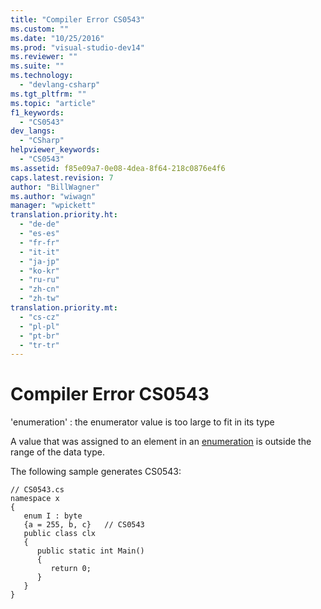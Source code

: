 ```yaml
---
title: "Compiler Error CS0543"
ms.custom: ""
ms.date: "10/25/2016"
ms.prod: "visual-studio-dev14"
ms.reviewer: ""
ms.suite: ""
ms.technology: 
  - "devlang-csharp"
ms.tgt_pltfrm: ""
ms.topic: "article"
f1_keywords: 
  - "CS0543"
dev_langs: 
  - "CSharp"
helpviewer_keywords: 
  - "CS0543"
ms.assetid: f85e09a7-0e08-4dea-8f64-218c0876e4f6
caps.latest.revision: 7
author: "BillWagner"
ms.author: "wiwagn"
manager: "wpickett"
translation.priority.ht: 
  - "de-de"
  - "es-es"
  - "fr-fr"
  - "it-it"
  - "ja-jp"
  - "ko-kr"
  - "ru-ru"
  - "zh-cn"
  - "zh-tw"
translation.priority.mt: 
  - "cs-cz"
  - "pl-pl"
  - "pt-br"
  - "tr-tr"
---
```

# Compiler Error CS0543
'enumeration' : the enumerator value is too large to fit in its type  
  
 A value that was assigned to an element in an [enumeration](../../csharp/language-reference/keywords/enum.md) is outside the range of the data type.  
  
 The following sample generates CS0543:  
  
```  
// CS0543.cs  
namespace x  
{  
   enum I : byte  
   {a = 255, b, c}   // CS0543  
   public class clx  
   {  
      public static int Main()  
      {  
         return 0;  
      }  
   }  
}  
```